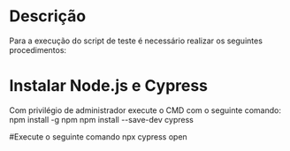 # Descrição
Para a execução do script de teste é necessário realizar os seguintes procedimentos:

# Instalar Node.js e Cypress
Com privilégio de administrador execute o CMD com o seguinte comando: npm install -g npm npm install --save-dev cypress

#Execute o seguinte comando
npx cypress open

